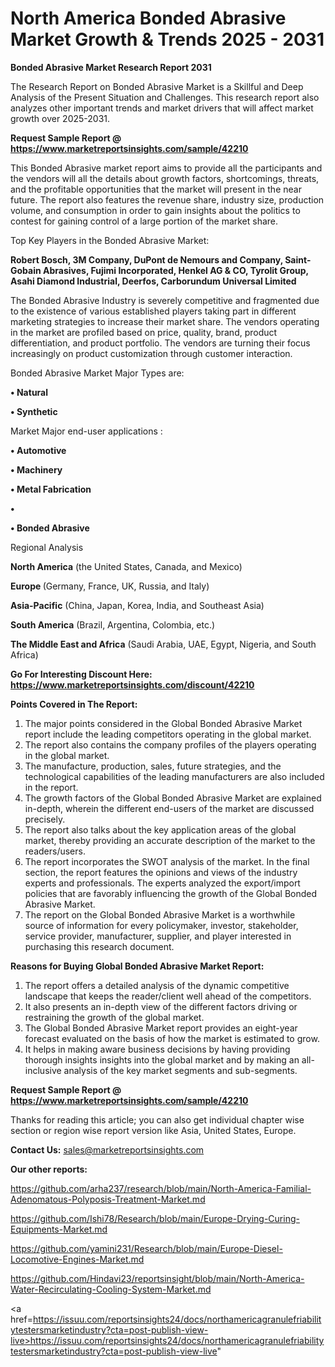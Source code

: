 # North America Bonded Abrasive Market Growth & Trends 2025 - 2031

<strong>Bonded Abrasive Market Research Report 2031</strong>

The Research Report on Bonded Abrasive Market is a Skillful and Deep Analysis of the Present Situation and Challenges. This research report also analyzes other important trends and market drivers that will affect market growth over 2025-2031.

<strong>Request Sample Report @ <a href=https://www.marketreportsinsights.com/sample/42210>https://www.marketreportsinsights.com/sample/42210</a></strong>

This Bonded Abrasive market report aims to provide all the participants and the vendors will all the details about growth factors, shortcomings, threats, and the profitable opportunities that the market will present in the near future. The report also features the revenue share, industry size, production volume, and consumption in order to gain insights about the politics to contest for gaining control of a large portion of the market share.

Top Key Players in the Bonded Abrasive Market:

<strong>Robert Bosch, 3M Company, DuPont de Nemours and Company, Saint-Gobain Abrasives, Fujimi Incorporated, Henkel AG & CO, Tyrolit Group, Asahi Diamond Industrial, Deerfos, Carborundum Universal Limited</strong>

The Bonded Abrasive Industry is severely competitive and fragmented due to the existence of various established players taking part in different marketing strategies to increase their market share. The vendors operating in the market are profiled based on price, quality, brand, product differentiation, and product portfolio. The vendors are turning their focus increasingly on product customization through customer interaction.

Bonded Abrasive Market Major Types are:

<strong>•  Natural

•  Synthetic</strong>

Market Major end-user applications :

<strong>•  Automotive

•  Machinery

•  Metal Fabrication

•  

•  Bonded Abrasive</strong>

Regional Analysis

</u><strong><b>North America</b></strong> (the United States, Canada, and Mexico)

<strong><b>Europe </b></strong>(Germany, France, UK, Russia, and Italy)

<strong><b>Asia-Pacific</b></strong> (China, Japan, Korea, India, and Southeast Asia)

<strong><b>South America</b></strong> (Brazil, Argentina, Colombia, etc.)

<strong><b>The Middle East and Africa</b></strong> (Saudi Arabia, UAE, Egypt, Nigeria, and South Africa)

<strong>Go For Interesting Discount Here: <a href=https://www.marketreportsinsights.com/discount/42210>https://www.marketreportsinsights.com/discount/42210</a></strong>

<strong>Points Covered in The Report:</strong>
<ol>
  <li>The major points considered in the Global Bonded Abrasive Market report include the leading competitors operating in the global market.</li>
  <li>The report also contains the company profiles of the players operating in the global market.</li>
  <li>The manufacture, production, sales, future strategies, and the technological capabilities of the leading manufacturers are also included in the report.</li>
  <li>The growth factors of the Global Bonded Abrasive Market are explained in-depth, wherein the different end-users of the market are discussed precisely.</li>
  <li>The report also talks about the key application areas of the global market, thereby providing an accurate description of the market to the readers/users.</li>
  <li>The report incorporates the SWOT analysis of the market. In the final section, the report features the opinions and views of the industry experts and professionals. The experts analyzed the export/import policies that are favorably influencing the growth of the Global Bonded Abrasive Market.</li>
  <li>The report on the Global Bonded Abrasive Market is a worthwhile source of information for every policymaker, investor, stakeholder, service provider, manufacturer, supplier, and player interested in purchasing this research document.</li>
</ol>
<strong>Reasons for Buying Global Bonded Abrasive Market Report:</strong>

<ol>
  <li>The report offers a detailed analysis of the dynamic competitive landscape that keeps the reader/client well ahead of the competitors.</li>
  <li>It also presents an in-depth view of the different factors driving or restraining the growth of the global market.</li>
  <li>The Global Bonded Abrasive Market report provides an eight-year forecast evaluated on the basis of how the market is estimated to grow.</li>
  <li>It helps in making aware business decisions by having providing thorough insights insights into the global market and by making an all-inclusive analysis of the key market segments and sub-segments.</li>
</ol>
<strong>Request Sample Report @ <a href=https://www.marketreportsinsights.com/sample/42210>https://www.marketreportsinsights.com/sample/42210</a></strong>


Thanks for reading this article; you can also get individual chapter wise section or region wise report version like Asia, United States, Europe.

<strong>Contact Us:</strong>
sales@marketreportsinsights.com

<strong>Our other reports:</strong>

<a href=https://github.com/arha237/research/blob/main/North-America-Familial-Adenomatous-Polyposis-Treatment-Market.md>https://github.com/arha237/research/blob/main/North-America-Familial-Adenomatous-Polyposis-Treatment-Market.md</a>

<a href=https://github.com/Ishi78/Research/blob/main/Europe-Drying-Curing-Equipments-Market.md>https://github.com/Ishi78/Research/blob/main/Europe-Drying-Curing-Equipments-Market.md</a>

<a href=https://github.com/yamini231/Research/blob/main/Europe-Diesel-Locomotive-Engines-Market.md>https://github.com/yamini231/Research/blob/main/Europe-Diesel-Locomotive-Engines-Market.md</a>

<a href=https://github.com/Hindavi23/reportsinsight/blob/main/North-America-Water-Recirculating-Cooling-System-Market.md>https://github.com/Hindavi23/reportsinsight/blob/main/North-America-Water-Recirculating-Cooling-System-Market.md</a>

<a href=https://issuu.com/reportsinsights24/docs/northamericagranulefriabilitytestersmarketindustry?cta=post-publish-view-live>https://issuu.com/reportsinsights24/docs/northamericagranulefriabilitytestersmarketindustry?cta=post-publish-view-live</a>"
